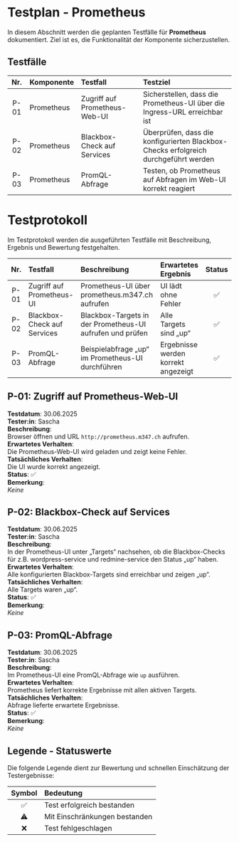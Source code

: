# Testplan - Prometheus
In diesem Abschnitt werden die geplanten Testfälle für **Prometheus** dokumentiert. Ziel ist es, die Funktionalität der Komponente sicherzustellen.

## Testfälle
| Nr. | Komponente | Testfall | Testziel |
| :-: | :-- | :-- | :-- |
| P-01 | Prometheus | Zugriff auf Prometheus-Web-UI | Sicherstellen, dass die Prometheus-UI über die Ingress-URL erreichbar ist |
| P-02 | Prometheus | Blackbox-Check auf Services | Überprüfen, dass die konfigurierten Blackbox-Checks erfolgreich durchgeführt werden |
| P-03 | Prometheus | PromQL-Abfrage | Testen, ob Prometheus auf Abfragen im Web-UI korrekt reagiert |


# Testprotokoll
Im Testprotokoll werden die ausgeführten Testfälle mit Beschreibung, Ergebnis und Bewertung festgehalten.

| Nr. | Testfall | Beschreibung | Erwartetes Ergebnis | Status |
| :-: | :-- | :-- | :-- | :-: |
| P-01 | Zugriff auf Prometheus-UI | Prometheus-UI über prometheus.m347.ch aufrufen | UI lädt ohne Fehler | ✅ |
| P-02 | Blackbox-Check auf Services | Blackbox-Targets in der Prometheus-UI aufrufen und prüfen | Alle Targets sind „up“ | ✅ |
| P-03 | PromQL-Abfrage | Beispielabfrage „up“ im Prometheus-UI durchführen | Ergebnisse werden korrekt angezeigt | ✅ |


## P-01: Zugriff auf Prometheus-Web-UI
**Testdatum**: 30.06.2025  
**Tester:in**: Sascha  
**Beschreibung**:  
Browser öffnen und URL `http://prometheus.m347.ch` aufrufen.  
**Erwartetes Verhalten**:  
Die Prometheus-Web-UI wird geladen und zeigt keine Fehler.  
**Tatsächliches Verhalten**:  
Die UI wurde korrekt angezeigt.  
**Status**: ✅  
**Bemerkung**:  
*Keine*

## P-02: Blackbox-Check auf Services
**Testdatum**: 30.06.2025  
**Tester:in**: Sascha  
**Beschreibung**:  
In der Prometheus-UI unter „Targets“ nachsehen, ob die Blackbox-Checks für z.B. wordpress-service und redmine-service den Status „up“ haben.  
**Erwartetes Verhalten**:  
Alle konfigurierten Blackbox-Targets sind erreichbar und zeigen „up“.  
**Tatsächliches Verhalten**:  
Alle Targets waren „up“.  
**Status**: ✅  
**Bemerkung**:  
*Keine*

## P-03: PromQL-Abfrage
**Testdatum**: 30.06.2025  
**Tester:in**: Sascha  
**Beschreibung**:  
Im Prometheus-UI eine PromQL-Abfrage wie `up` ausführen.  
**Erwartetes Verhalten**:  
Prometheus liefert korrekte Ergebnisse mit allen aktiven Targets.  
**Tatsächliches Verhalten**:  
Abfrage lieferte erwartete Ergebnisse.  
**Status**: ✅  
**Bemerkung**:  
*Keine*

## Legende - Statuswerte
Die folgende Legende dient zur Bewertung und schnellen Einschätzung der Testergebnisse:

| Symbol | Bedeutung |
| :-: | :-- |
| ✅ | Test erfolgreich bestanden |
| ⚠️ | Mit Einschränkungen bestanden |
| ❌ | Test fehlgeschlagen |

